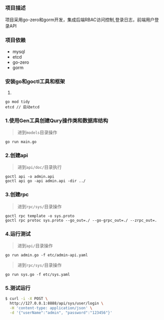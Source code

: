 ### 项目描述
项目采用go-zero和gorm开发，集成后端RBAC访问控制,登录日志，前端用户登录API

### 项目依赖
* mysql
* etcd
* go-zero
* gorm

### 安装go和goctl工具和框架
1.
```
go mod tidy
etcd // 启动etcd
```

### 1.使用Gen工具创建Qury操作类和数据库结构
> 进到`models`目录操作
```
go run main.go
```

### 2.创建api
> 进到`api/doc/`目录执行
```
goctl api -o admin.api
goctl api go -api admin.api -dir ../
```

### 3.创建rpc
> 进到`rpc/sys/`目录操作
```
goctl rpc template -o sys.proto
goctl rpc protoc sys.proto --go_out=./ --go-grpc_out=./ --zrpc_out=.
```
### 4.运行测试
> 进到`api/`目录操作
```
go run admin.go -f etc/admin-api.yaml
```

> 进到`rpc/sys/`目录操作
```
go run sys.go -f etc/sys.yaml
```

### 5.测试运行
```bash
$ curl -i -X POST \
  http://127.0.0.1:8888/api/sys/user/login \
  -H 'content-type: application/json' \
  -d '{"userName":"admin", "password":"123456"}'
```
